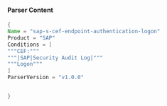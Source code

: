 #### Parser Content
```Java
{
Name = "sap-s-cef-endpoint-authentication-logon"
Product = "SAP"
Conditions = [
"""CEF:"""
"""|SAP|Security Audit Log|"""
"""Logon"""
]
ParserVersion = "v1.0.0"


}
```